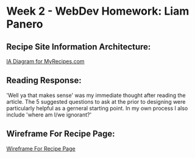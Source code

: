# Week 2 - WebDev Homework: Liam Panero

## Recipe Site Information Architecture:

[IA Diagram for MyRecipes.com](imgs/MyRecipes_IALayout.jpg)

## Reading Response:

'Well ya that makes sense' was my immediate thought after reading the article. The 5 suggested questions to ask at the prior to designing were particularly helpful as a gerneral starting point. In my own process I also include 'where am I/we ignorant?' 

## Wireframe For Recipe Page:

[Wireframe For Recipe Page](imgs/RecipeWireframe.jpg)


